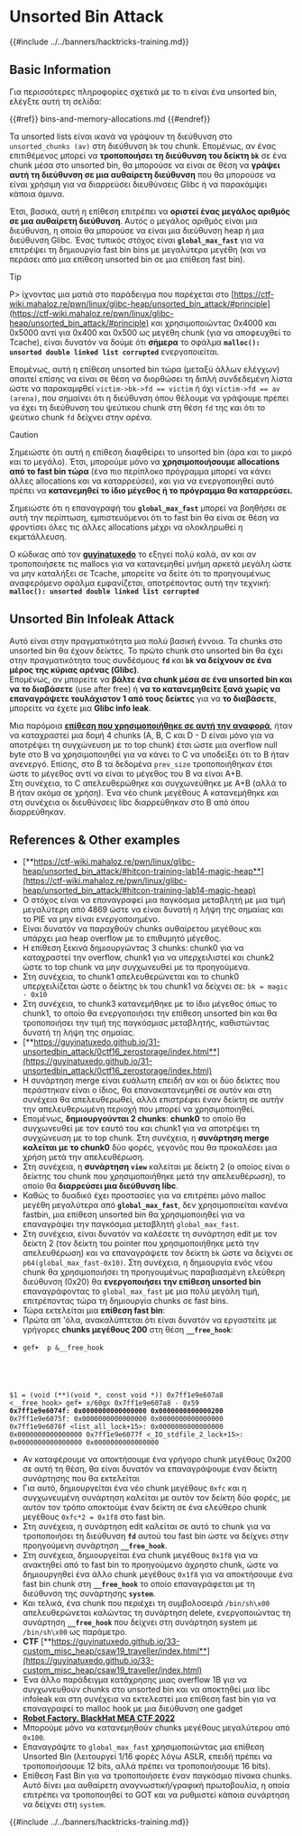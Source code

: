 # Unsorted Bin Attack

{{#include ../../banners/hacktricks-training.md}}

## Basic Information

Για περισσότερες πληροφορίες σχετικά με το τι είναι ένα unsorted bin, ελέγξτε αυτή τη σελίδα:

{{#ref}}
bins-and-memory-allocations.md
{{#endref}}

Τα unsorted lists είναι ικανά να γράψουν τη διεύθυνση στο `unsorted_chunks (av)` στη διεύθυνση `bk` του chunk. Επομένως, αν ένας επιτιθέμενος μπορεί να **τροποποιήσει τη διεύθυνση του δείκτη `bk`** σε ένα chunk μέσα στο unsorted bin, θα μπορούσε να είναι σε θέση να **γράψει αυτή τη διεύθυνση σε μια αυθαίρετη διεύθυνση** που θα μπορούσε να είναι χρήσιμη για να διαρρεύσει διευθύνσεις Glibc ή να παρακάμψει κάποια άμυνα.

Έτσι, βασικά, αυτή η επίθεση επιτρέπει να **οριστεί ένας μεγάλος αριθμός σε μια αυθαίρετη διεύθυνση**. Αυτός ο μεγάλος αριθμός είναι μια διεύθυνση, η οποία θα μπορούσε να είναι μια διεύθυνση heap ή μια διεύθυνση Glibc. Ένας τυπικός στόχος είναι **`global_max_fast`** για να επιτρέψει τη δημιουργία fast bin bins με μεγαλύτερα μεγέθη (και να περάσει από μια επίθεση unsorted bin σε μια επίθεση fast bin).

> [!TIP]
> Ρ> ίχνοντας μια ματιά στο παράδειγμα που παρέχεται στο [https://ctf-wiki.mahaloz.re/pwn/linux/glibc-heap/unsorted_bin_attack/#principle](https://ctf-wiki.mahaloz.re/pwn/linux/glibc-heap/unsorted_bin_attack/#principle) και χρησιμοποιώντας 0x4000 και 0x5000 αντί για 0x400 και 0x500 ως μεγέθη chunk (για να αποφευχθεί το Tcache), είναι δυνατόν να δούμε ότι **σήμερα** το σφάλμα **`malloc(): unsorted double linked list corrupted`** ενεργοποιείται.
>
> Επομένως, αυτή η επίθεση unsorted bin τώρα (μεταξύ άλλων ελέγχων) απαιτεί επίσης να είναι σε θέση να διορθώσει τη διπλή συνδεδεμένη λίστα ώστε να παρακαμφθεί `victim->bk->fd == victim` ή όχι `victim->fd == av (arena)`, που σημαίνει ότι η διεύθυνση όπου θέλουμε να γράψουμε πρέπει να έχει τη διεύθυνση του ψεύτικου chunk στη θέση `fd` της και ότι το ψεύτικο chunk `fd` δείχνει στην αρένα.

> [!CAUTION]
> Σημειώστε ότι αυτή η επίθεση διαφθείρει το unsorted bin (άρα και το μικρό και το μεγάλο). Έτσι, μπορούμε μόνο να **χρησιμοποιήσουμε allocations από το fast bin τώρα** (ένα πιο περίπλοκο πρόγραμμα μπορεί να κάνει άλλες allocations και να καταρρεύσει), και για να ενεργοποιηθεί αυτό πρέπει να **κατανεμηθεί το ίδιο μέγεθος ή το πρόγραμμα θα καταρρεύσει.**
>
> Σημειώστε ότι η επαναγραφή του **`global_max_fast`** μπορεί να βοηθήσει σε αυτή την περίπτωση, εμπιστευόμενοι ότι το fast bin θα είναι σε θέση να φροντίσει όλες τις άλλες allocations μέχρι να ολοκληρωθεί η εκμετάλλευση.

Ο κώδικας από τον [**guyinatuxedo**](https://guyinatuxedo.github.io/31-unsortedbin_attack/unsorted_explanation/index.html) το εξηγεί πολύ καλά, αν και αν τροποποιήσετε τις mallocs για να κατανεμηθεί μνήμη αρκετά μεγάλη ώστε να μην καταλήξει σε Tcache, μπορείτε να δείτε ότι το προηγουμένως αναφερόμενο σφάλμα εμφανίζεται, αποτρέποντας αυτή την τεχνική: **`malloc(): unsorted double linked list corrupted`**

## Unsorted Bin Infoleak Attack

Αυτό είναι στην πραγματικότητα μια πολύ βασική έννοια. Τα chunks στο unsorted bin θα έχουν δείκτες. Το πρώτο chunk στο unsorted bin θα έχει στην πραγματικότητα τους συνδέσμους **`fd`** και **`bk`** **να δείχνουν σε ένα μέρος της κύριας αρένας (Glibc)**.\
Επομένως, αν μπορείτε να **βάλτε ένα chunk μέσα σε ένα unsorted bin και να το διαβάσετε** (use after free) ή **να το κατανεμηθείτε ξανά χωρίς να επαναγράψετε τουλάχιστον 1 από τους δείκτες** για να **το διαβάσετε**, μπορείτε να έχετε μια **Glibc info leak**.

Μια παρόμοια [**επίθεση που χρησιμοποιήθηκε σε αυτή την αναφορά**](https://guyinatuxedo.github.io/33-custom_misc_heap/csaw18_alienVSsamurai/index.html), ήταν να καταχραστεί μια δομή 4 chunks (A, B, C και D - D είναι μόνο για να αποτρέψει τη συγχώνευση με το top chunk) έτσι ώστε μια overflow null byte στο B να χρησιμοποιηθεί για να κάνει το C να υποδείξει ότι το B ήταν ανενεργό. Επίσης, στο B τα δεδομένα `prev_size` τροποποιήθηκαν έτσι ώστε το μέγεθος αντί να είναι το μέγεθος του B να είναι A+B.\
Στη συνέχεια, το C απελευθερώθηκε και συγχωνεύθηκε με A+B (αλλά το B ήταν ακόμα σε χρήση). Ένα νέο chunk μεγέθους A κατανεμήθηκε και στη συνέχεια οι διευθύνσεις libc διαρρεύθηκαν στο B από όπου διαρρεύθηκαν.

## References & Other examples

- [**https://ctf-wiki.mahaloz.re/pwn/linux/glibc-heap/unsorted_bin_attack/#hitcon-training-lab14-magic-heap**](https://ctf-wiki.mahaloz.re/pwn/linux/glibc-heap/unsorted_bin_attack/#hitcon-training-lab14-magic-heap)
- Ο στόχος είναι να επαναγραφεί μια παγκόσμια μεταβλητή με μια τιμή μεγαλύτερη από 4869 ώστε να είναι δυνατή η λήψη της σημαίας και το PIE να μην είναι ενεργοποιημένο.
- Είναι δυνατόν να παραχθούν chunks αυθαίρετου μεγέθους και υπάρχει μια heap overflow με το επιθυμητό μέγεθος.
- Η επίθεση ξεκινά δημιουργώντας 3 chunks: chunk0 για να καταχραστεί την overflow, chunk1 για να υπερχειλιστεί και chunk2 ώστε το top chunk να μην συγχωνευθεί με τα προηγούμενα.
- Στη συνέχεια, το chunk1 απελευθερώνεται και το chunk0 υπερχειλίζεται ώστε ο δείκτης `bk` του chunk1 να δείχνει σε: `bk = magic - 0x10`
- Στη συνέχεια, το chunk3 κατανεμήθηκε με το ίδιο μέγεθος όπως το chunk1, το οποίο θα ενεργοποιήσει την επίθεση unsorted bin και θα τροποποιήσει την τιμή της παγκόσμιας μεταβλητής, καθιστώντας δυνατή τη λήψη της σημαίας.
- [**https://guyinatuxedo.github.io/31-unsortedbin_attack/0ctf16_zerostorage/index.html**](https://guyinatuxedo.github.io/31-unsortedbin_attack/0ctf16_zerostorage/index.html)
- Η συνάρτηση merge είναι ευάλωτη επειδή αν και οι δύο δείκτες που περάστηκαν είναι ο ίδιος, θα επανακατανεμηθεί σε αυτόν και στη συνέχεια θα απελευθερωθεί, αλλά επιστρέφει έναν δείκτη σε αυτήν την απελευθερωμένη περιοχή που μπορεί να χρησιμοποιηθεί.
- Επομένως, **δημιουργούνται 2 chunks**: **chunk0** το οποίο θα συγχωνευθεί με τον εαυτό του και chunk1 για να αποτρέψει τη συγχώνευση με το top chunk. Στη συνέχεια, η **συνάρτηση merge καλείται με το chunk0** δύο φορές, γεγονός που θα προκαλέσει μια χρήση μετά την απελευθέρωση.
- Στη συνέχεια, η **συνάρτηση `view`** καλείται με δείκτη 2 (ο οποίος είναι ο δείκτης του chunk που χρησιμοποιήθηκε μετά την απελευθέρωση), το οποίο θα **διαρρεύσει μια διεύθυνση libc**.
- Καθώς το δυαδικό έχει προστασίες για να επιτρέπει μόνο malloc μεγέθη μεγαλύτερα από **`global_max_fast`**, δεν χρησιμοποιείται κανένα fastbin, μια επίθεση unsorted bin θα χρησιμοποιηθεί για να επαναγράψει την παγκόσμια μεταβλητή `global_max_fast`.
- Στη συνέχεια, είναι δυνατόν να καλέσετε τη συνάρτηση edit με τον δείκτη 2 (τον δείκτη του pointer που χρησιμοποιήθηκε μετά την απελευθέρωση) και να επαναγράψετε τον δείκτη `bk` ώστε να δείχνει σε `p64(global_max_fast-0x10)`. Στη συνέχεια, η δημιουργία ενός νέου chunk θα χρησιμοποιήσει τη προηγουμένως παραβιασμένη ελεύθερη διεύθυνση (0x20) θα **ενεργοποιήσει την επίθεση unsorted bin** επαναγράφοντας το `global_max_fast` με μια πολύ μεγάλη τιμή, επιτρέποντας τώρα τη δημιουργία chunks σε fast bins.
- Τώρα εκτελείται μια **επίθεση fast bin**:
- Πρώτα απ 'όλα, ανακαλύπτεται ότι είναι δυνατόν να εργαστείτε με γρήγορες **chunks μεγέθους 200** στη θέση **`__free_hook`**:
- <pre class="language-c"><code class="lang-c">gef➤  p &__free_hook
$1 = (void (**)(void *, const void *)) 0x7ff1e9e607a8 <__free_hook>
gef➤  x/60gx 0x7ff1e9e607a8 - 0x59
<strong>0x7ff1e9e6074f: 0x0000000000000000      0x0000000000000200
</strong>0x7ff1e9e6075f: 0x0000000000000000      0x0000000000000000
0x7ff1e9e6076f <list_all_lock+15>:      0x0000000000000000      0x0000000000000000
0x7ff1e9e6077f <_IO_stdfile_2_lock+15>: 0x0000000000000000      0x0000000000000000
</code></pre>
- Αν καταφέρουμε να αποκτήσουμε ένα γρήγορο chunk μεγέθους 0x200 σε αυτή τη θέση, θα είναι δυνατόν να επαναγράψουμε έναν δείκτη συνάρτησης που θα εκτελείται
- Για αυτό, δημιουργείται ένα νέο chunk μεγέθους `0xfc` και η συγχωνευμένη συνάρτηση καλείται με αυτόν τον δείκτη δύο φορές, με αυτόν τον τρόπο αποκτούμε έναν δείκτη σε ένα ελεύθερο chunk μεγέθους `0xfc*2 = 0x1f8` στο fast bin.
- Στη συνέχεια, η συνάρτηση edit καλείται σε αυτό το chunk για να τροποποιήσει τη διεύθυνση **`fd`** αυτού του fast bin ώστε να δείχνει στην προηγούμενη συνάρτηση **`__free_hook`**.
- Στη συνέχεια, δημιουργείται ένα chunk μεγέθους `0x1f8` για να ανακτηθεί από το fast bin το προηγούμενο άχρηστο chunk, ώστε να δημιουργηθεί ένα άλλο chunk μεγέθους `0x1f8` για να αποκτήσουμε ένα fast bin chunk στη **`__free_hook`** το οποίο επαναγράφεται με τη διεύθυνση της συνάρτησης **`system`**.
- Και τελικά, ένα chunk που περιέχει τη συμβολοσειρά `/bin/sh\x00` απελευθερώνεται καλώντας τη συνάρτηση delete, ενεργοποιώντας τη συνάρτηση **`__free_hook`** που δείχνει στη συνάρτηση system με `/bin/sh\x00` ως παράμετρο.
- **CTF** [**https://guyinatuxedo.github.io/33-custom_misc_heap/csaw19_traveller/index.html**](https://guyinatuxedo.github.io/33-custom_misc_heap/csaw19_traveller/index.html)
- Ένα άλλο παράδειγμα κατάχρησης μιας overflow 1B για να συγχωνευθούν chunks στο unsorted bin και να αποκτηθεί μια libc infoleak και στη συνέχεια να εκτελεστεί μια επίθεση fast bin για να επαναγραφεί το malloc hook με μια διεύθυνση one gadget
- [**Robot Factory. BlackHat MEA CTF 2022**](https://7rocky.github.io/en/ctf/other/blackhat-ctf/robot-factory/)
- Μπορούμε μόνο να κατανεμηθούν chunks μεγέθους μεγαλύτερου από `0x100`.
- Επαναγράψτε το `global_max_fast` χρησιμοποιώντας μια επίθεση Unsorted Bin (λειτουργεί 1/16 φορές λόγω ASLR, επειδή πρέπει να τροποποιήσουμε 12 bits, αλλά πρέπει να τροποποιήσουμε 16 bits).
- Επίθεση Fast Bin για να τροποποιήσετε έναν παγκόσμιο πίνακα chunks. Αυτό δίνει μια αυθαίρετη αναγνωστική/γραφική πρωτοβουλία, η οποία επιτρέπει να τροποποιηθεί το GOT και να ρυθμιστεί κάποια συνάρτηση να δείχνει στη `system`.

{{#include ../../banners/hacktricks-training.md}}
